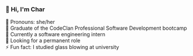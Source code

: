 ### 👋 Hi, I'm Char    

:pizza: Pronouns: she/her  <br/>
:full_moon_with_face: Graduate of the CodeClan Professional Software Development bootcamp<br/>
🌱 Currently a software engineering intern <br/>
🌻 Looking for a permanent role <br/>
⚡ Fun fact: I studied glass blowing at university   

